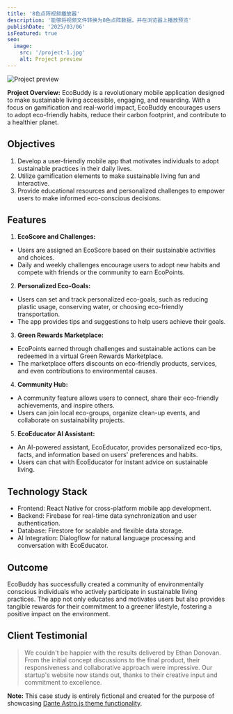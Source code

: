 ```yaml
---
title: '8色点阵视频播放器'
description: '能够将视频文件转换为8色点阵数据，并在浏览器上播放预览'
publishDate: '2025/03/06'
isFeatured: true
seo:
  image:
    src: '/project-1.jpg'
    alt: Project preview
---
```


![Project preview](/project-1.jpg)

**Project Overview:**
EcoBuddy is a revolutionary mobile application designed to make sustainable living accessible, engaging, and rewarding. With a focus on gamification and real-world impact, EcoBuddy encourages users to adopt eco-friendly habits, reduce their carbon footprint, and contribute to a healthier planet.

## Objectives

1. Develop a user-friendly mobile app that motivates individuals to adopt sustainable practices in their daily lives.
2. Utilize gamification elements to make sustainable living fun and interactive.
3. Provide educational resources and personalized challenges to empower users to make informed eco-conscious decisions.

## Features

1. **EcoScore and Challenges:**

- Users are assigned an EcoScore based on their sustainable activities and choices.
- Daily and weekly challenges encourage users to adopt new habits and compete with friends or the community to earn EcoPoints.

2. **Personalized Eco-Goals:**

- Users can set and track personalized eco-goals, such as reducing plastic usage, conserving water, or choosing eco-friendly transportation.
- The app provides tips and suggestions to help users achieve their goals.

3. **Green Rewards Marketplace:**

- EcoPoints earned through challenges and sustainable actions can be redeemed in a virtual Green Rewards Marketplace.
- The marketplace offers discounts on eco-friendly products, services, and even contributions to environmental causes.

4. **Community Hub:**

- A community feature allows users to connect, share their eco-friendly achievements, and inspire others.
- Users can join local eco-groups, organize clean-up events, and collaborate on sustainability projects.

5. **EcoEducator AI Assistant:**

- An AI-powered assistant, EcoEducator, provides personalized eco-tips, facts, and information based on users' preferences and habits.
- Users can chat with EcoEducator for instant advice on sustainable living.

## Technology Stack

- Frontend: React Native for cross-platform mobile app development.
- Backend: Firebase for real-time data synchronization and user authentication.
- Database: Firestore for scalable and flexible data storage.
- AI Integration: Dialogflow for natural language processing and conversation with EcoEducator.

## Outcome

EcoBuddy has successfully created a community of environmentally conscious individuals who actively participate in sustainable living practices. The app not only educates and motivates users but also provides tangible rewards for their commitment to a greener lifestyle, fostering a positive impact on the environment.

## Client Testimonial

> We couldn't be happier with the results delivered by Ethan Donovan. From the initial concept discussions to the final product, their responsiveness and collaborative approach were impressive. Our startup's website now stands out, thanks to their creative input and commitment to excellence.

**Note:** This case study is entirely fictional and created for the purpose of showcasing [Dante Astro.js theme functionality](https://justgoodui.com/astro-themes/dante/).
